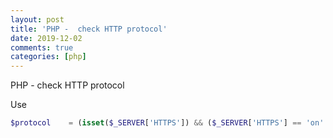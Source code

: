 ```yaml
---
layout: post
title: 'PHP -  check HTTP protocol'
date: 2019-12-02
comments: true
categories: [php]
---
```

PHP -  check HTTP protocol

Use

```PHP
$protocol    = (isset($_SERVER['HTTPS']) && ($_SERVER['HTTPS'] == 'on' || $_SERVER['HTTPS'] == 1) || isset($_SERVER['HTTP_X_FORWARDED_PROTO']) && $_SERVER['HTTP_X_FORWARDED_PROTO'] == 'https') ? 'https' : 'http';
```
